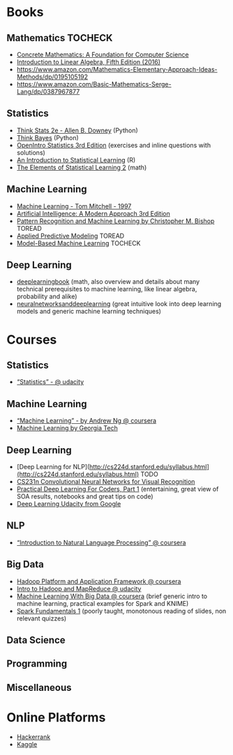 # Books

## Mathematics TOCHECK
* [Concrete Mathematics: A Foundation for Computer Science](https://www.amazon.it/Concrete-Mathematics-Foundation-Computer-Science/dp/0201558025)
* [Introduction to Linear Algebra, Fifth Edition (2016)](http://math.mit.edu/~gs/linearalgebra/)
* https://www.amazon.com/Mathematics-Elementary-Approach-Ideas-Methods/dp/0195105192
* https://www.amazon.com/Basic-Mathematics-Serge-Lang/dp/0387967877

## Statistics
* [Think Stats 2e - Allen B. Downey](http://greenteapress.com/wp/think-stats-2e/) (Python)
* [Think Bayes](http://greenteapress.com/wp/think-bayes/) (Python)
* [OpenIntro Statistics 3rd Edition](https://www.openintro.org/stat/textbook.php?stat_book=os) (exercises and inline questions with solutions)
* [An Introduction to Statistical Learning](http://www-bcf.usc.edu/~gareth/ISL/) (R)
* [The Elements of Statistical Learning 2](https://statweb.stanford.edu/~tibs/ElemStatLearn/) (math)

## Machine Learning
* [Machine Learning - Tom Mitchell - 1997](http://www.cs.cmu.edu/~tom/mlbook.html)
* [Artificial Intelligence: A Modern Approach 3rd Edition](http://aima.cs.berkeley.edu/)
* [Pattern Recognition and Machine Learning by Christopher M. Bishop](http://www.springer.com/gp/book/9780387310732) TOREAD
* [Applied Predictive Modeling](http://appliedpredictivemodeling.com/) TOREAD
* [Model-Based Machine Learning](http://mbmlbook.com/index.html) TOCHECK
 
## Deep Learning
* [deeplearningbook](http://www.deeplearningbook.org/) (math, also overview and details about many technical prerequisites to machine learning, like linear algebra, probability and alike)
* [neuralnetworksanddeeplearning](http://neuralnetworksanddeeplearning.com/) (great intuitive look into deep learning models and generic machine learning techniques)


# Courses

## Statistics
* [“Statistics” - @ udacity]()

## Machine Learning
* [“Machine Learning” - by Andrew Ng @ coursera](https://www.coursera.org/learn/machine-learning)
* [Machine Learning by Georgia Tech](https://www.udacity.com/course/machine-learning--ud262)

## Deep Learning
* [Deep Learning for NLP](http://cs224d.stanford.edu/syllabus.html](http://cs224d.stanford.edu/syllabus.html) TODO
* [CS231n Convolutional Neural Networks for Visual Recognition](https://cs231n.github.io/)
* [Practical Deep Learning For Coders, Part 1](http://course.fast.ai/index.html) (entertaining, great view of SOA results, notebooks and great tips on code)
* [Deep Learning Udacity from Google](https://classroom.udacity.com/courses/ud730)

## NLP
* [“Introduction to Natural Language Processing” @ coursera]()

## Big Data
* [Hadoop Platform and Application Framework @ coursera](https://www.coursera.org/learn/hadoop)
* [Intro to Hadoop and MapReduce @ udacity](https://classroom.udacity.com/courses/ud617)
* [Machine Learning With Big Data @ coursera](https://www.coursera.org/learn/big-data-machine-learning/home/welcome) (brief generic intro to machine learning, practical examples for Spark and KNIME)
* [Spark Fundamentals 1](https://bigdatauniversity.com/courses/what-is-spark/) (poorly taught, monotonous reading of slides, non relevant quizzes)

## Data Science 

## Programming

## Miscellaneous

# Online Platforms
* [Hackerrank](https://www.hackerrank.com/)
* [Kaggle](https://kaggle.com)